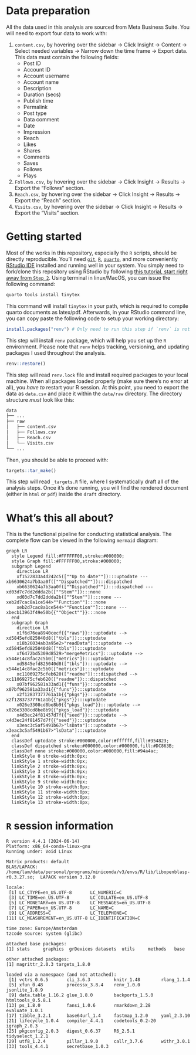 

# Data preparation

All the data used in this analysis are sourced from Meta Business Suite.
You will need to export four data to work with:

1.  `content.csv`, by hovering over the sidebar $\to$ Click Insight
    $\to$ Content $\to$ Select needed variables $\to$ Narrow down the
    time frame $\to$ Export data. This data must contain the following
    fields:
    - Post ID
    - Account ID
    - Account username
    - Account name
    - Description
    - Duration (secs)
    - Publish time
    - Permalink
    - Post type
    - Data comment
    - Date
    - Impression
    - Reach
    - Likes
    - Shares
    - Comments
    - Saves
    - Follows
    - Plays
2.  `Follows.csv`, by hovering over the sidebar $\to$ Click Insight
    $\to$ Results $\to$ Export the “Follows” section.
3.  `Reach.csv`, by hovering over the sidebar $\to$ Click Insight $\to$
    Results $\to$ Export the “Reach” section.
4.  `Visits.csv`, by hovering over the sidebar $\to$ Click Insight $\to$
    Results $\to$ Export the “Visits” section.

# Getting started

Most of the works in this repository, especially the `R` scripts, should
be directly reproducible. You’ll need
[`git`](https://git-scm.com/downloads),
[`R`](https://www.r-project.org/),
[`quarto`](https://quarto.org/docs/download/), and more conveniently
[RStudio IDE](https://posit.co/downloads/) installed and running well in
your system. You simply need to fork/clone this repository using RStudio
by following [this tutorial, start right away from
`Step 2`](https://book.cds101.com/using-rstudio-server-to-clone-a-github-repo-as-a-new-project.html#step---2).
Using terminal in linux/MacOS, you can issue the following command:

``` bash
quarto tools install tinytex
```

This command will install `tinytex` in your path, which is required to
compile quarto documents as latex/pdf. Afterwards, in your RStudio
command line, you can copy paste the following code to setup your
working directory:

``` r
install.packages("renv") # Only need to run this step if `renv` is not installed
```

This step will install `renv` package, which will help you set up the
`R` environment. Please note that `renv` helps tracking, versioning, and
updating packages I used throughout the analysis.

``` r
renv::restore()
```

This step will read `renv.lock` file and install required packages to
your local machine. When all packages loaded properly (make sure there’s
no error at all), you *have to* restart your R session. At this point,
you need to export the data as `data.csv` and place it within the
`data/raw` directory. The directory structure *must* look like this:

``` bash
data
├── ...
├── raw
│   ├── content.csv
│   ├── Follows.csv
│   ├── Reach.csv
│   └── Visits.csv
└── ...
```

Then, you should be able to proceed with:

``` r
targets::tar_make()
```

This step will read `_targets.R` file, where I systematically draft all
of the analysis steps. Once it’s done running, you will find the
rendered document (either in `html` or `pdf`) inside the `draft`
directory.

# What’s this all about?

This is the functional pipeline for conducting statistical analysis. The
complete flow can be viewed in the following `mermaid` diagram:

``` mermaid
graph LR
  style Legend fill:#FFFFFF00,stroke:#000000;
  style Graph fill:#FFFFFF00,stroke:#000000;
  subgraph Legend
    direction LR
    xf1522833a4d242c5([""Up to date""]):::uptodate --- xb6630624a7b3aa0f([""Dispatched""]):::dispatched
    xb6630624a7b3aa0f([""Dispatched""]):::dispatched --- xd03d7c7dd2ddda2b([""Stem""]):::none
    xd03d7c7dd2ddda2b([""Stem""]):::none --- xeb2d7cac8a1ce544>""Function""]:::none
    xeb2d7cac8a1ce544>""Function""]:::none --- xbecb13963f49e50b{{""Object""}}:::none
  end
  subgraph Graph
    direction LR
    x1f6d76ea8940cecf{{"raws"}}:::uptodate --> xd5845efd825040d8(["tbls"]):::uptodate
    x18b26034ab3a95e2>"readData"]:::uptodate --> xd5845efd825040d8(["tbls"]):::uptodate
    xf6472bd5309d8529>"mergeMetrics"]:::uptodate --> x544e14c8fac2c5b0(["metrics"]):::uptodate
    xd5845efd825040d8(["tbls"]):::uptodate --> x544e14c8fac2c5b0(["metrics"]):::uptodate
    xc11069275cfeb620(["readme"]):::dispatched --> xc11069275cfeb620(["readme"]):::dispatched
    x07bf962581a33ad1{{"funs"}}:::uptodate --> x07bf962581a33ad1{{"funs"}}:::uptodate
    x2f12837377761a1b{{"pkgs"}}:::uptodate --> x2f12837377761a1b{{"pkgs"}}:::uptodate
    x026e3308cd8be8b9{{"pkgs_load"}}:::uptodate --> x026e3308cd8be8b9{{"pkgs_load"}}:::uptodate
    x4d3ec24f81457d7f{{"seed"}}:::uptodate --> x4d3ec24f81457d7f{{"seed"}}:::uptodate
    x3eac3c5af5491b67>"lsData"]:::uptodate --> x3eac3c5af5491b67>"lsData"]:::uptodate
  end
  classDef uptodate stroke:#000000,color:#ffffff,fill:#354823;
  classDef dispatched stroke:#000000,color:#000000,fill:#DC863B;
  classDef none stroke:#000000,color:#000000,fill:#94a4ac;
  linkStyle 0 stroke-width:0px;
  linkStyle 1 stroke-width:0px;
  linkStyle 2 stroke-width:0px;
  linkStyle 3 stroke-width:0px;
  linkStyle 8 stroke-width:0px;
  linkStyle 9 stroke-width:0px;
  linkStyle 10 stroke-width:0px;
  linkStyle 11 stroke-width:0px;
  linkStyle 12 stroke-width:0px;
  linkStyle 13 stroke-width:0px;
```

# `R` session information

    R version 4.4.1 (2024-06-14)
    Platform: x86_64-conda-linux-gnu
    Running under: Void Linux

    Matrix products: default
    BLAS/LAPACK: /home/lam/data/personal/programs/miniconda/v3/envs/R/lib/libopenblasp-r0.3.27.so;  LAPACK version 3.12.0

    locale:
     [1] LC_CTYPE=en_US.UTF-8       LC_NUMERIC=C              
     [3] LC_TIME=en_US.UTF-8        LC_COLLATE=en_US.UTF-8    
     [5] LC_MONETARY=en_US.UTF-8    LC_MESSAGES=en_US.UTF-8   
     [7] LC_PAPER=en_US.UTF-8       LC_NAME=C                 
     [9] LC_ADDRESS=C               LC_TELEPHONE=C            
    [11] LC_MEASUREMENT=en_US.UTF-8 LC_IDENTIFICATION=C       

    time zone: Europe/Amsterdam
    tzcode source: system (glibc)

    attached base packages:
    [1] stats     graphics  grDevices datasets  utils     methods   base     

    other attached packages:
    [1] magrittr_2.0.3 targets_1.8.0 

    loaded via a namespace (and not attached):
     [1] vctrs_0.6.5       cli_3.6.3         knitr_1.48        rlang_1.1.4      
     [5] xfun_0.48         processx_3.8.4    renv_1.0.0        jsonlite_1.8.9   
     [9] data.table_1.16.2 glue_1.8.0        backports_1.5.0   htmltools_0.5.8.1
    [13] ps_1.8.0          fansi_1.0.6       rmarkdown_2.28    evaluate_1.0.1   
    [17] tibble_3.2.1      base64url_1.4     fastmap_1.2.0     yaml_2.3.10      
    [21] lifecycle_1.0.4   compiler_4.4.1    codetools_0.2-20  igraph_2.0.3     
    [25] pkgconfig_2.0.3   digest_0.6.37     R6_2.5.1          tidyselect_1.2.1 
    [29] utf8_1.2.4        pillar_1.9.0      callr_3.7.6       withr_3.0.1      
    [33] tools_4.4.1       secretbase_1.0.3 
